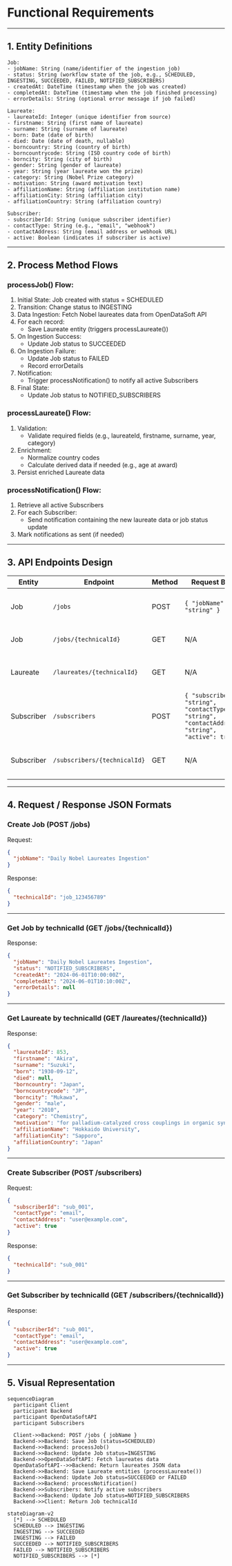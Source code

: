 # Functional Requirements

---

## 1. Entity Definitions

```plaintext
Job:
- jobName: String (name/identifier of the ingestion job)
- status: String (workflow state of the job, e.g., SCHEDULED, INGESTING, SUCCEEDED, FAILED, NOTIFIED_SUBSCRIBERS)
- createdAt: DateTime (timestamp when the job was created)
- completedAt: DateTime (timestamp when the job finished processing)
- errorDetails: String (optional error message if job failed)

Laureate:
- laureateId: Integer (unique identifier from source)
- firstname: String (first name of laureate)
- surname: String (surname of laureate)
- born: Date (date of birth)
- died: Date (date of death, nullable)
- borncountry: String (country of birth)
- borncountrycode: String (ISO country code of birth)
- borncity: String (city of birth)
- gender: String (gender of laureate)
- year: String (year laureate won the prize)
- category: String (Nobel Prize category)
- motivation: String (award motivation text)
- affiliationName: String (affiliation institution name)
- affiliationCity: String (affiliation city)
- affiliationCountry: String (affiliation country)

Subscriber:
- subscriberId: String (unique subscriber identifier)
- contactType: String (e.g., "email", "webhook")
- contactAddress: String (email address or webhook URL)
- active: Boolean (indicates if subscriber is active)
```

---

## 2. Process Method Flows

### processJob() Flow:

1. Initial State: Job created with status = SCHEDULED
2. Transition: Change status to INGESTING
3. Data Ingestion: Fetch Nobel laureates data from OpenDataSoft API
4. For each record:
   - Save Laureate entity (triggers processLaureate())
5. On Ingestion Success:
   - Update Job status to SUCCEEDED
6. On Ingestion Failure:
   - Update Job status to FAILED
   - Record errorDetails
7. Notification:
   - Trigger processNotification() to notify all active Subscribers
8. Final State:
   - Update Job status to NOTIFIED_SUBSCRIBERS

### processLaureate() Flow:

1. Validation:
   - Validate required fields (e.g., laureateId, firstname, surname, year, category)
2. Enrichment:
   - Normalize country codes
   - Calculate derived data if needed (e.g., age at award)
3. Persist enriched Laureate data

### processNotification() Flow:

1. Retrieve all active Subscribers
2. For each Subscriber:
   - Send notification containing the new laureate data or job status update
3. Mark notifications as sent (if needed)

---

## 3. API Endpoints Design

| Entity     | Endpoint                           | Method | Request Body                        | Response                    | Notes                                 |
|------------|----------------------------------|--------|-----------------------------------|-----------------------------|---------------------------------------|
| Job        | `/jobs`                          | POST   | `{ "jobName": "string" }`          | `{ "technicalId": "string" }` | Creates new Job, triggers ingestion   |
| Job        | `/jobs/{technicalId}`            | GET    | N/A                               | Job entity details           | Retrieve Job by technicalId           |
| Laureate   | `/laureates/{technicalId}`       | GET    | N/A                               | Laureate entity details      | Retrieve Laureate by technicalId      |
| Subscriber | `/subscribers`                   | POST   | `{ "subscriberId": "string", "contactType": "string", "contactAddress": "string", "active": true }` | `{ "technicalId": "string" }` | Add new Subscriber                    |
| Subscriber | `/subscribers/{technicalId}`     | GET    | N/A                               | Subscriber entity details    | Retrieve Subscriber by technicalId    |

---

## 4. Request / Response JSON Formats

### Create Job (POST /jobs)

Request:
```json
{
  "jobName": "Daily Nobel Laureates Ingestion"
}
```

Response:
```json
{
  "technicalId": "job_123456789"
}
```

---

### Get Job by technicalId (GET /jobs/{technicalId})

Response:
```json
{
  "jobName": "Daily Nobel Laureates Ingestion",
  "status": "NOTIFIED_SUBSCRIBERS",
  "createdAt": "2024-06-01T10:00:00Z",
  "completedAt": "2024-06-01T10:10:00Z",
  "errorDetails": null
}
```

---

### Get Laureate by technicalId (GET /laureates/{technicalId})

Response:
```json
{
  "laureateId": 853,
  "firstname": "Akira",
  "surname": "Suzuki",
  "born": "1930-09-12",
  "died": null,
  "borncountry": "Japan",
  "borncountrycode": "JP",
  "borncity": "Mukawa",
  "gender": "male",
  "year": "2010",
  "category": "Chemistry",
  "motivation": "for palladium-catalyzed cross couplings in organic synthesis",
  "affiliationName": "Hokkaido University",
  "affiliationCity": "Sapporo",
  "affiliationCountry": "Japan"
}
```

---

### Create Subscriber (POST /subscribers)

Request:
```json
{
  "subscriberId": "sub_001",
  "contactType": "email",
  "contactAddress": "user@example.com",
  "active": true
}
```

Response:
```json
{
  "technicalId": "sub_001"
}
```

---

### Get Subscriber by technicalId (GET /subscribers/{technicalId})

Response:
```json
{
  "subscriberId": "sub_001",
  "contactType": "email",
  "contactAddress": "user@example.com",
  "active": true
}
```

---

## 5. Visual Representation

```mermaid
sequenceDiagram
  participant Client
  participant Backend
  participant OpenDataSoftAPI
  participant Subscribers

  Client->>Backend: POST /jobs { jobName }
  Backend->>Backend: Save Job (status=SCHEDULED)
  Backend->>Backend: processJob()
  Backend->>Backend: Update Job status=INGESTING
  Backend->>OpenDataSoftAPI: Fetch laureates data
  OpenDataSoftAPI-->>Backend: Return laureates JSON data
  Backend->>Backend: Save Laureate entities (processLaureate())
  Backend->>Backend: Update Job status=SUCCEEDED or FAILED
  Backend->>Backend: processNotification()
  Backend->>Subscribers: Notify active subscribers
  Backend->>Backend: Update Job status=NOTIFIED_SUBSCRIBERS
  Backend->>Client: Return Job technicalId
```

```mermaid
stateDiagram-v2
  [*] --> SCHEDULED
  SCHEDULED --> INGESTING
  INGESTING --> SUCCEEDED
  INGESTING --> FAILED
  SUCCEEDED --> NOTIFIED_SUBSCRIBERS
  FAILED --> NOTIFIED_SUBSCRIBERS
  NOTIFIED_SUBSCRIBERS --> [*]
```
